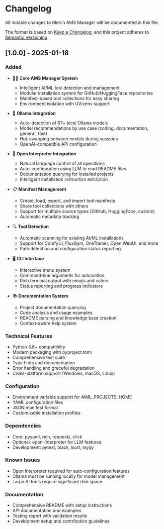 # Changelog

All notable changes to Merlin AMS Manager will be documented in this file.

The format is based on [Keep a Changelog](https://keepachangelog.com/en/1.0.0/),
and this project adheres to [Semantic Versioning](https://semver.org/spec/v2.0.0.html).

## [1.0.0] - 2025-01-18

### Added
- 🧙‍♂️ **Core AMS Manager System**
  - Intelligent AI/ML tool detection and management
  - Modular installation system for GitHub/HuggingFace repositories
  - Manifest-based tool collections for easy sharing
  - Environment isolation with UV/venv support

- 🦙 **Ollama Integration**
  - Auto-detection of 67+ local Ollama models
  - Model recommendations by use case (coding, documentation, general, fast)
  - Hot-swapping between models during sessions
  - OpenAI-compatible API configuration

- 🤖 **Open Interpreter Integration**
  - Natural language control of all operations
  - Auto-configuration using LLM to read README files
  - Documentation querying for installed projects
  - Intelligent installation instruction extraction

- 📋 **Manifest Management**
  - Create, load, export, and import tool manifests
  - Share tool collections with others
  - Support for multiple source types (GitHub, HuggingFace, custom)
  - Automatic metadata tracking

- 🔍 **Tool Detection**
  - Automatic scanning for existing AI/ML installations
  - Support for ComfyUI, FluxGym, OneTrainer, Open WebUI, and more
  - Path detection and configuration status reporting

- 🖥️ **CLI Interface**
  - Interactive menu system
  - Command-line arguments for automation
  - Rich terminal output with emojis and colors
  - Status reporting and progress indicators

- 📚 **Documentation System**
  - Project documentation querying
  - Code analysis and usage examples
  - README parsing and knowledge base creation
  - Context-aware help system

### Technical Features
- Python 3.8+ compatibility
- Modern packaging with pyproject.toml
- Comprehensive test suite
- Type hints and documentation
- Error handling and graceful degradation
- Cross-platform support (Windows, macOS, Linux)

### Configuration
- Environment variable support for AIML_PROJECTS_HOME
- YAML configuration files
- JSON manifest format
- Customizable installation profiles

### Dependencies
- Core: pyyaml, rich, requests, click
- Optional: open-interpreter for LLM features
- Development: pytest, black, isort, mypy

### Known Issues
- Open Interpreter required for auto-configuration features
- Ollama must be running locally for model management
- Large AI tools require significant disk space

### Documentation
- Comprehensive README with setup instructions
- API documentation and examples
- Testing report with validation results
- Development setup and contribution guidelines
